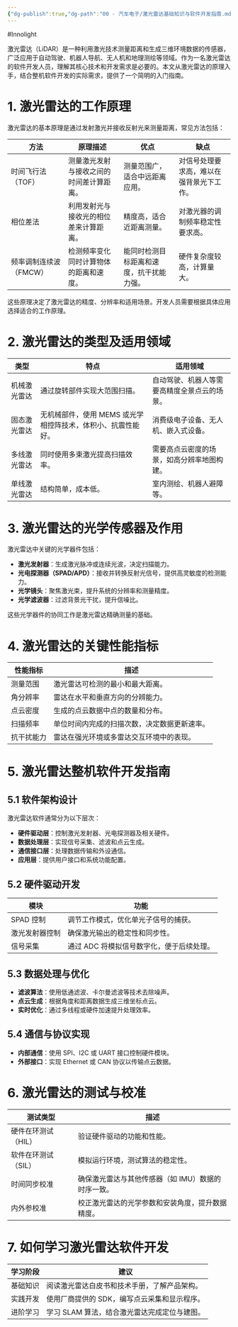 ```yaml
---
{"dg-publish":true,"dg-path":"00 - 汽车电子/激光雷达基础知识与软件开发指南.md","permalink":"/00 - 汽车电子/激光雷达基础知识与软件开发指南/","created":"2025-04-16T17:23:12.984+08:00","updated":"2025-04-17T15:04:13.155+08:00"}
---
```


#Innolight

激光雷达（LiDAR）是一种利用激光技术测量距离和生成三维环境数据的传感器，广泛应用于自动驾驶、机器人导航、无人机和地理测绘等领域。作为一名激光雷达的软件开发人员，理解其核心技术和开发需求是必要的。本文从激光雷达的原理入手，结合整机软件开发的实际需求，提供了一个简明的入门指南。

# 1. 激光雷达的工作原理

激光雷达的基本原理是通过发射激光并接收反射光来测量距离，常见方法包括：

| 方法            | 原理描述                 | 优点                   | 缺点                   |
| ------------- | -------------------- | -------------------- | -------------------- |
| 时间飞行法（TOF）    | 测量激光发射与接收之间的时间差计算距离。 | 测量范围广，适合中远距离应用。      | 对信号处理要求高，难以在强背景光下工作。 |
| 相位差法          | 利用发射光与接收光的相位差来计算距离。  | 精度高，适合近距离测量。         | 对激光器的调制频率稳定性要求高。     |
| 频率调制连续波（FMCW） | 检测频率变化同时计算物体的距离和速度。  | 能同时检测目标距离和速度，抗干扰能力强。 | 硬件复杂度较高，计算量大。        |

这些原理决定了激光雷达的精度、分辨率和适用场景。开发人员需要根据具体应用选择适合的工作原理。

# 2. 激光雷达的类型及适用领域

| 类型     | 特点                                | 适用领域                   |
| ------ | --------------------------------- | ---------------------- |
| 机械激光雷达 | 通过旋转部件实现大范围扫描。                    | 自动驾驶、机器人等需要高精度全景点云的场景。 |
| 固态激光雷达 | 无机械部件，使用 MEMS 或光学相控阵技术，体积小、抗震性能好。 | 消费级电子设备、无人机、嵌入式设备。     |
| 多线激光雷达 | 同时使用多束激光提高扫描效率。                   | 需要高点云密度的场景，如高分辨率地图构建。  |
| 单线激光雷达 | 结构简单，成本低。                         | 室内测绘、机器人避障等。           |

# 3. 激光雷达的光学传感器及作用

激光雷达中关键的光学器件包括：

- **激光发射器**：生成激光脉冲或连续光波，决定扫描能力。
- **光电探测器（SPAD/APD）**：接收并转换反射光信号，提供高灵敏度的检测能力。
- **光学镜头**：聚焦激光束，提升系统的分辨率和测量精度。
- **光学滤波器**：过滤背景光干扰，提升信噪比。

这些光学器件的协同工作是激光雷达精确测量的基础。

# 4. 激光雷达的关键性能指标

| 性能指标  | 描述                     |
| ----- | ---------------------- |
| 测量范围  | 激光雷达可检测的最小和最大距离。       |
| 角分辨率  | 雷达在水平和垂直方向的分辨能力。       |
| 点云密度  | 生成的点云数据中点的数量和分布。       |
| 扫描频率  | 单位时间内完成的扫描次数，决定数据更新速率。 |
| 抗干扰能力 | 雷达在强光环境或多雷达交互环境中的表现。   |

# 5. 激光雷达整机软件开发指南

## 5.1 软件架构设计

激光雷达软件通常分为以下层次：

- **硬件驱动层**：控制激光发射器、光电探测器及相关硬件。
- **数据处理层**：实现信号采集、滤波和点云生成。
- **通信接口层**：处理数据传输和外设通信。
- **应用层**：提供用户接口和系统功能配置。

## 5.2 硬件驱动开发

| 模块      | 功能                      |
| ------- | ----------------------- |
| SPAD 控制 | 调节工作模式，优化单光子信号的捕获。      |
| 激光发射器控制 | 确保激光输出的稳定性和同步性。         |
| 信号采集    | 通过 ADC 将模拟信号数字化，便于后续处理。 |

## 5.3 数据处理与优化

- **滤波算法**：使用低通滤波、卡尔曼滤波等技术去除噪声。
- **点云生成**：根据角度和距离数据生成三维坐标点云。
- **实时优化**：通过多线程或硬件加速提升处理效率。

## 5.4 通信与协议实现

- **内部通信**：使用 SPI、I2C 或 UART 接口控制硬件模块。
- **外部接口**：实现 Ethernet 或 CAN 协议以传输点云数据。

# 6. 激光雷达的测试与校准

| 测试类型        | 描述                          |
| ----------- | --------------------------- |
| 硬件在环测试（HIL） | 验证硬件驱动的功能和性能。               |
| 软件在环测试（SIL） | 模拟运行环境，测试算法的稳定性。            |
| 时间同步校准      | 确保激光雷达与其他传感器（如 IMU）数据的时序一致。 |
| 内外参校准       | 校正激光雷达的光学参数和安装角度，提升数据精度。    |

# 7. 如何学习激光雷达软件开发

| 学习阶段 | 建议                        |
| ---- | ------------------------- |
| 基础知识 | 阅读激光雷达白皮书和技术手册，了解产品架构。    |
| 实践开发 | 使用厂商提供的 SDK，编写点云采集和显示程序。  |
| 进阶学习 | 学习 SLAM 算法，结合激光雷达完成定位与建图。 |
